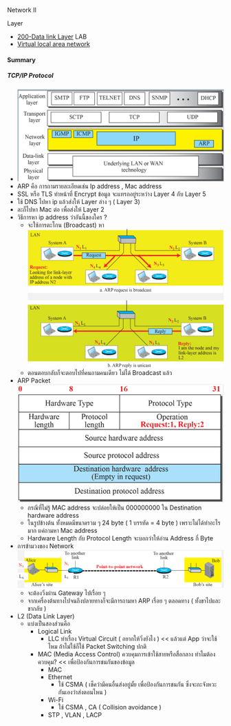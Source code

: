 Network II

Layer
- [200-Data link Layer](./200-Data%20link%20Layer.md)
LAB
- [Virtual local area network](./Virtual%20local%20area%20network.md)

#### Summary
##### TCP/IP Protocol
- ![Pasted image 20240213134357.png](./Pasted%20image%2020240213134357.png)
- ARP คือ การถามรายละเอียดเช่น Ip address , Mac address 
- SSL หรือ TLS ทำหน้าที่ Encrypt ข้อมูล จะแทรกอยู่ระหว่าง Layer 4 กับ Layer 5
- ใช้ DNS ไปหา ip แล้วส่งให้ Layer ล่าง ๆ ( Layer 3)
- ละก็ไปหา Mac ต่อ เพื่อส่งให้ Layer 2
- วิธีการหา ip address ว่าอันนี้ของใคร ? 
	- จะใช้การตะโกน (Broadcast) หา![Pasted image 20240213134829.png](./Pasted%20image%2020240213134829.png)
	- ตอนตอบกลับก็จะตอบไปที่คนถามคนเดียว ไม่ได้ Broadcast แล้ว
- ARP Packet![Pasted image 20240213134954.png](./Pasted%20image%2020240213134954.png)
	- กรณีที่ไม่รู้ MAC address จะปล่อยให้เป็น 000000000 ใน Destination hardware address
	- ในรูปข้างต้น ทั้งหมดมีขนาดรวม ๆ 24 byte ( 1 บรรทัด = 4 byte ) เพราะไม่ได้ทำอะไรมาก แค่ถามหา Mac address
	- Hardware Length กับ Protocol Length จะบอกว่าให้อ่าน Address กี่ Byte
- การข้ามวงของ Network![Pasted image 20240213140411.png](./Pasted%20image%2020240213140411.png)
	- จะต้องวิ่งผ่าน Gateway ไปเรื่อย ๆ
	- จากเครื่องต้นทางไปจนถึงปลายทางก็จะมีการถามหา ARP เรื่อย ๆ ตลอดทาง ( ทั้งขาไปและขากลับ )
- L2 (Data Link Layer)
	- แบ่งเป็นสองส่วนคือ
		- Logical Link
			- LLC ทำเรื่อง Virtual Circuit ( อยากให้วิ่งยังไง ) << แล้วแต่ App ว่าจะใช้ไหม ถ้าไม่ใช้ก็ใช้ Packet Switching ปกติ
		- MAC (Media Access Control) ควบคุมการเข้าใช้สายหรือสื่อกลาง ทำไมต้องควบคุม? << เพื่อป้องกันการชนกันของข้อมูล
			- MAC 
			- Ethernet
				- ใช้ CSMA ( เช็คว่ามีคนอื่นส่งอยู่มั้ย เพื่อป้องกันการชนกัน ซึ่งจะกะจังหวะกันเองว่าส่งตอนไหน )
			- Wi-Fi
				- ใช้ CSMA , CA ( Collision avoidance ) 
			- STP , VLAN , LACP